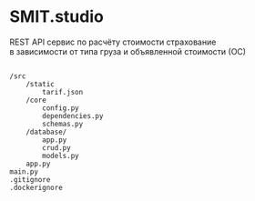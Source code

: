 # SMIT.studio

REST API сервис по расчёту стоимости страхование<br />
в зависимости от типа груза и объявленной стоимости (ОС)

```

/src
    /static
        tarif.json
    /core
        config.py
        dependencies.py
        schemas.py
    /database/
        app.py
        crud.py
        models.py
    app.py
main.py
.gitignore
.dockerignore
```